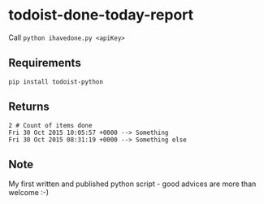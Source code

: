 # todoist-done-today-report

Call `python ihavedone.py <apiKey>`

## Requirements
`pip install todoist-python`

## Returns

```
2 # Count of items done
Fri 30 Oct 2015 10:05:57 +0000 --> Something
Fri 30 Oct 2015 08:31:19 +0000 --> Something else
```

## Note
My first written and published python script - good advices are more than welcome :-)

